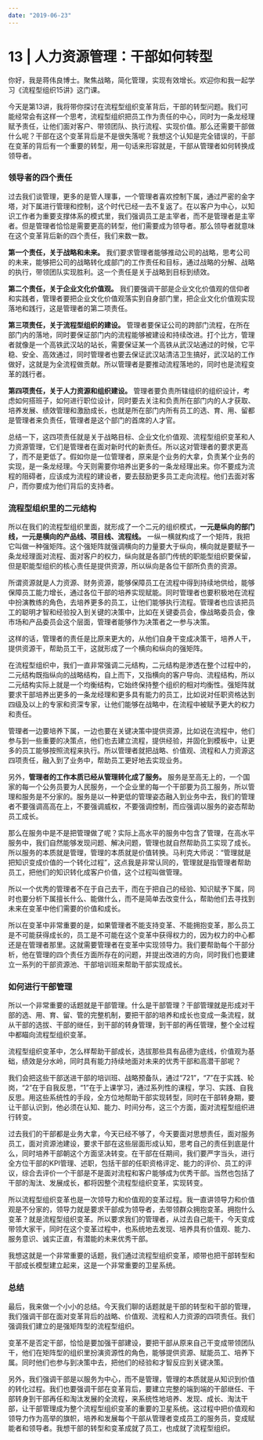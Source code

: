 ```yaml
---
date: "2019-06-23"
---  
```

      
# 13 | 人力资源管理：干部如何转型
你好，我是蒋伟良博士。聚焦战略，简化管理，实现有效增长。欢迎你和我一起学习《流程型组织15讲》这门课。

今天是第13讲，我将带你探讨在流程型组织变革背后，干部的转型问题。我们可能经常会有这样一个思考，流程型组织把员工作为责任的中心，同时为一条龙经理赋予责任，让他们面对客户、带领团队、执行流程、实现价值。那么还需要干部做什么呢？干部在这个变革背后是不是很失落呢？我想这个认知是完全错误的，干部在变革的背后有一个重要的转型，用一句话来形容就是，干部从管理者如何转换成领导者。

### 领导者的四个责任

过去我们谈管理，更多的是管人理事，一个管理者喜欢控制下属，通过严密的金字塔，对下属进行管理和控制，这个时代已经一去不复返了。在以客户为中心，以知识工作者为重要支撑体系的模式里，我们强调员工是主宰者，而不是管理者是主宰者。但是管理者恰恰是需要更高的转型，他们需要成为领导者。那么领导者就意味在这个变革背后新的四个责任，我们来数一数。

**第一个责任，关于战略和未来。** 我们要求管理者能够推动公司的战略，思考公司的未来，能够把公司的战略转化成部门的工作责任和目标，通过战略的分解、战略的执行，带领团队实现胜利。这一个责任是关于战略到目标到绩效。

<!-- [[[read_end]]] -->

**第二个责任，关于企业文化价值观。** 我们要强调干部是企业文化价值观的信仰者和实践者，管理者要把企业文化价值观落实到自身部门里，把企业文化价值观实现落地和践行，这是管理者的第二项责任。

**第三项责任，关于流程型组织的建设。** 管理者要保证公司的跨部门流程，在所在部门内的落地，同时要保证部门内的流程能够被建设和持续改进。打个比方，管理者就像是一个高铁武汉站的站长，需要保证某一个高铁从武汉站通过的时候，它平稳、安全、高效通过，同时管理者也要去保证武汉站清洁卫生搞好，武汉站的工作做好，这就是为全流程做贡献。所以管理者是要推动流程落地的，同时也是流程变革的践行者。

**第四项责任，关于人力资源和组织建设。** 管理者要负责所辖组织的组织设计，考虑如何搭班子，如何进行职位设计，同时要去关注和负责所在部门内的人才获取、培养发展、绩效管理和激励成长，也就是所在部门内所有员工的选、育、用、留都是管理者来负责任，管理者是这个部门的首席的人才官。

总结一下，这四项责任就是关于战略目标、企业文化价值观、流程型组织变革和人力资源管理，它们是管理者在面对新时代的新责任。所以这对管理者的要求更高了，而不是更低了。假如你是一位管理者，原来是个业务的大拿，负责某个业务的实现，是一条龙经理。今天则需要你培养出更多的一条龙经理出来。你不要成为流程的阻碍者，应该成为流程的建设者，要去鼓励更多员工走向流程。他们去面对客户，而你要成为他们背后的支持者。

### 流程型组织里的二元结构

所以在我们的流程型组织里面，就形成了一个二元的组织模式，**一元是纵向的部门线，一元是横向的产品线、项目线、流程线。** 一纵一横就构成了一个矩阵，我把它叫做一种强矩阵。这个强矩阵就强调横向的力量要大于纵向，横向就是要赋予一条龙经理面对流程、面对客户的权力，纵向就是各部门传统的职能型组织要保留，但是职能型组织的核心责任是提供资源，所以纵向是各位干部所负责的资源。

所谓资源就是人力资源、财务资源，能够保障员工在流程中得到持续地供给，能够保障员工能力增长，通过各位干部的培养实现赋能。同时管理者也要积极地在流程中扮演教练的角色，去培养更多的员工，让他们能够执行流程。管理者也应该把员工的聪明才智和经验投入到关键的决策中，比如在关键委员会，像战略委员会，像市场和产品委员会这个层面，管理者能够作为决策者之一参与决策。

这样的话，管理者的责任是比原来更大的，从他们自身干变成决策干，培养人干，提供资源干，帮助员工干，这就形成了一个横向和纵向的强矩阵。

在流程型组织中，我们一直非常强调二元结构，二元结构是渗透在整个过程中的，二元结构既指纵向的战略结构，自上而下，又指横向的客户导向、流程结构，所以二元结构实际上就是一个均衡结构，它始终保持整个组织的相对均衡性。强矩阵就要求干部培养出更多的一条龙经理和更多具有能力的员工，比如说对任职资格达到四级及以上的专家和资深专家，让他们能够在战略中，在流程中被赋予更大的权力和责任。

管理者一边要培养下属，一边也要在关键决策中提供资源，比如说在流程中，他们参与到一些重要的决策点，他们也去建立流程，提供经验，并固化到模板中，让更多的员工能够按照流程来执行。所以管理者就把战略、价值观、流程和人力资源这四项责任，融入到了业务中，帮助员工更好地去实现业务。

另外，**管理者的工作本质已经从管理转化成了服务。** 服务是至高无上的，一个国家的每一个公务员要为人民服务，一个企业里的每一个干部要为员工服务，所以管理和服务是不分家的。服务是以一种更低的管理姿态融入到业务中去，我们的管理者不要强调高高在上，不要强调威权，不要强调控制，而应强调以服务的姿态帮助员工成长。

那么在服务中是不是把管理做了呢？实际上高水平的服务中包含了管理，在高水平服务中，我们自然能够发现问题、解决问题，管理也就自然帮助员工实现了成长。所以服务的本质就是管理，管理的本质就是价值转换。马利克大师说：“管理就是把知识变成价值的一个转化过程”，这点我是非常认同的，管理就是指管理者帮助员工，把他们的知识转化成客户价值，这个过程叫做管理。

所以一个优秀的管理者不在于自己去干，而在于把自己的经验、知识赋予下属，同时也要分析下属擅长什么、能做什么，而不是简单去改变什么，帮助他们去寻找到未来在变革中他们需要的价值和成长。

所以在变革中非常重要的是，如果管理者不能支持变革、不能拥抱变革，那么员工是不可能获得成长的，员工是不可能在这个变革中获得权力的，因为权力的中心都还是在管理者那里。这就需要管理者在变革中实现领导力。我们要帮助每个干部分析，他在管理的四个责任方面所存在的问题，并提出改进的方向，同时我们也要建立一系列的干部资源池、干部培训班来帮助干部实现成长。

### 如何进行干部管理

所以一个非常重要的话题就是干部管理。什么是干部管理？干部管理就是形成对干部的选、用、育、留、管的完整机制，要把干部的培养和成长也变成一条流程，就从干部的选拔、干部的继任，到干部的转身管理，到干部的再任管理，整个全过程中都瞄向流程型组织变革。

流程型组织变革中，怎么样帮助干部成长，选拔那些具有品德为底线，价值观为基础，绩效是分水岭，同时具有能力持续地面对未来的优秀干部和高潜干部呢？

我们会把这些干部送进干部的培训班、战略预备队，通过“721”，“7”在于实践、轮岗，“2”在于自我反思，“1”在于上课学习，通过系列性的课程，学习、实践、自我反思。用这些系统性的手段，全方位地帮助干部实现转型，同时在干部转身期，要让干部认识到，他必须在认知、能力、时间分布，这三个方面，面对流程型组织进行转变。

过去我们的干部都是业务大拿，今天已经不够了，今天要面对思想责任，面对服务员工，面对资源池建设，要求干部在这些层面形成认知，思考自己的责任到底是什么，同时培养干部朝这个方面坚决转变。在干部在任期间，我们要严字当头，进行全方位干部的KPI管理、述职，包括干部的任职资格评定、能力的评价、员工的评议，综合去评价一个干部是不是面对流程和客户能够成为优秀干部。当然也包括了干部的淘汰、发展成长，都将因整个流程型组织变革，实现转变。

所以流程型组织变革也是一次领导力和价值观的变革过程。我一直讲领导力和价值观是不分家的，领导力就是要求干部成为领导者，去带领群众拥抱变革。拥抱什么变革？就是流程型组织变革。所以要求我们的管理者，从过去自己能干，今天变成带领大家干，同时在这个变革过程中，也系统地去发现、培养具有价值观、能力、服务意识、诚实正直，有潜能的未来优秀干部。

我想这就是一个非常重要的话题，我们通过流程型组织变革，顺带也把干部转型和干部成长模型建立起来，这是一个非常重要的卫星系统。

### 总结

最后，我来做一个小小的总结。今天我们聊的话题就是干部的转型和干部的管理，我们强调干部在面对变革背后的战略、价值观、流程和人力资源的四项责任。我们强调我们建立的是强矩阵型的流程型组织。

变革不是否定干部，恰恰是要加强干部建设，要把干部从原来自己干变成带领团队干，他们在矩阵型的组织里扮演资源性的角色，能够提供资源、赋能员工、培养下属。同时他们也参与到决策中去，把他们的经验和才智反应到关键决策。

另外，我们强调干部是以服务为中心，而不是管理，管理的本质就是从知识到价值的转化过程。我们也要强调干部在变革背后，要建立完整的端到端的干部继任、干部转身到干部再任和淘汰发展的全流程，来系统性地培养、发现、成长、淘汰干部，让干部管理成为整个流程型组织变革的重要的卫星系统。这过程中把价值观和领导力作为高举的旗帜，培养和发展每个干部从管理者变成员工的服务员，变成赋能者和领导者。我想干部的转型和变革成就了员工，也成就了流程型组织。